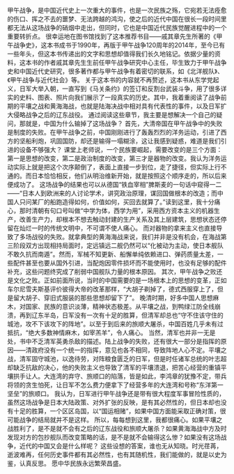 甲午战争，是中国近代史上一次重大的事件，也是一次民族之殇，它宛若无法痊愈的伤口、挥之不去的噩梦、无法跨越的鸿沟，使之后的近代中国在很长一段时间里都无法从这场战争的硝烟中走出，但同时，它也是中国近代民族觉醒进程中的一个重要转折点。
很幸运地在图书馆找到了这本推荐书目——戚其章先生所著的《甲午战争史》，这本书成书于1990年，再版于甲午战争120周年的2014年，至今已有一些年头，但这本书传递出的文字和思想却值得我们长久地铭记。依据少量的资料，这本书的作者戚其章先生生前任甲午战争研究中心主任，毕生致力于甲午战争史和中国近代史研究，很多著作都与甲午战争有着密切的联系，如《北洋舰队》、《甲午战争与近代社会》等。
关于这本书的内容就不再赘述，这本书从东学党起义，日军大举入朝，一直写到《马关条约》的签订和反割台武装斗争，用了很多详实的史料、图表、照片向我们展示了一段真实的历史。其中，我着重阅读了战争前期的平壤之战和黄海海战，也就是陆海决战中相对具有代表性的事件，以及日军扩大侵略战争之后的辽东战役。
通过阅读这些章节，我主要是想解决一个自己的疑问，那就是，中国为什么输掉了这场战争？
首先，大清帝国在甲午战争中的失败是制度的失败。在甲午战争之前，中国刚刚进行了轰轰烈烈的洋务运动，引进了西方的坚船利炮，巩固国防，却还是输得一塌糊涂，这让我感到疑惑，难道是我们引进的设备不够强大？
课堂上老师说，一个民族要崛起，需要改变的是三个方面：第一是思想的改变，第二是政治制度的改变，第三才是器物的改变。我认为洋务运动实际上就是把这个次序颠倒了，表面上直接一步到位，走了捷径，但实际上行不通的。而日本恰恰相反，他们从明治维新开始，就是按照这个顺序走的，所以后来便成功了。
这场战争的结果也可以从德国“铁血宰相”脾斯麦的一句话中窥得一二——“日本人到欧洲来的人讨论学术，讲究政治原理，谋回国做根本的改造；而中国人只问某厂的船跑造得如何，价值如何，买回去就算了。”读到这里，我十分痛心，那时清朝有句口号叫做“中学为体，西学为用”，采用西方资本主义的机器生产，改善生产力，却根本不想去触动封建的生产关系及其上层建筑，思想状态还停留在灿烂一时的传统文明中，不可谓不使人痛心。
而对器物的拿来主义也直接导致了多场战役的失败。就拿典型的黄海海战来说，我们并非是没有机会，在海战第三阶段双方出现相持局面时，定远镇远二舰仍然可以“化被动为主动，使日本舰队不敢久抗而南遁”。然而，军械不知更新、船懈单纯依赖进口、弹药质量太差，一些配件甚至也要从国外引进，当配炮因零件损坏而不能使用时，也没有足够的配件补充，这些问题终究成了削弱中国舰队力量的根本原因。
其次，甲午战争之败还是文化之败。正如前面所说，当时的中国需要的是一场根本上的思想的变革，正如车尔尼雪夫斯基评价彼得大帝的改革那样，“大胡子剃掉了，德式西服穿上了，但是留大胡子、穿旧式服装的那些思想却留下了”。
晚清时期，好多中国人思想麻木，对国家、民族的意识淡薄，精神状态极差。从平壤之战，到鸭绿江防全线崩溃，再到辽东半岛，日军没有一次有十足的胜算，但清军却总也“守不住该守住的城池，攻不下该攻下的阵地”。以至于到后来的旅顺大屠杀，中国百姓几乎未有过抵抗，“绝大多数神情麻木，如宰羔羊”，令人痛心。
当然，清军也并非一无是处，书中不乏清军英勇杀敌的描述。陆上战争的失败，还有很大一部分是指挥的原因——清政府没有一个统一的指挥，意见也各不相同，导致阵地人心不定。平壤之战，清军固守城池，以逸待劳，对阵粮食匮乏的日军，但是时任诸军总统的叶志超却缺乏抗敌的决心，他的失败主义也导致了清军的平壤溃退，把苦心经营的重镇平壤拱手让人。大连湾的弃守、旅顺口的陷落，皆是如此，李鸿章的犹豫不定，带兵将领的贪生怕死，让日军不怎么费力便拿下了经营多年的大连湾和号称“东洋第一坚垒”的旅顺口。
我认为，日军进行甲午战争还是带有很大程度军事冒险性质的，虽然这场战争是日本大陆政策、对外扩张的反映，是有其必然性的，但日本却也没有十足的胜算，一个区区岛国，以“国运相赌”，如果中国方面能采取正确对策，很可能战争的结局就并不是这样。
所以，每每想到这里，我都很痛心。如果平壤之战胜利了，是不是就不会有之后的辽东战役和旅顺大屠杀？如果黄海海战中方及时发现对方的包抄舰队而改变策略的话，是不是就不会输得这么惨？如果没有这场战争，近代的中国又会是什么样呢？
这些设想的答案，谁也无从知晓。时光荏苒，逝波难再，任何历史事件都有其必然性，也有其随机性，我们能做的，就是以史为鉴，认真反思。
愿中华民族永远繁荣昌盛。